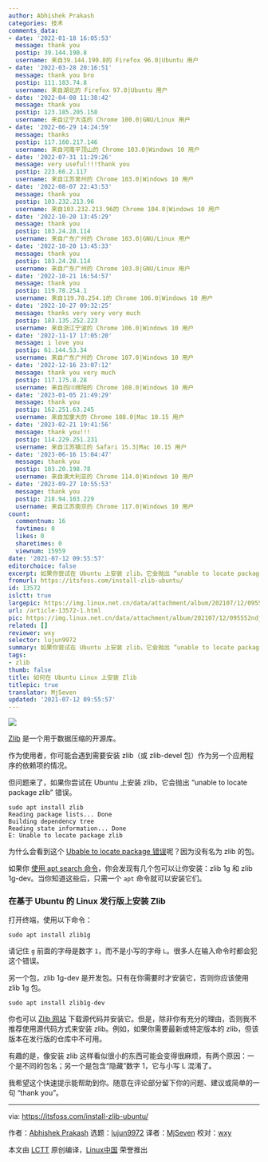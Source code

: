 ```yaml
---
author: Abhishek Prakash
categories: 技术
comments_data:
- date: '2022-01-18 16:05:53'
  message: thank you
  postip: 39.144.190.8
  username: 来自39.144.190.8的 Firefox 96.0|Ubuntu 用户
- date: '2022-03-28 20:16:51'
  message: thank you bro
  postip: 111.183.74.8
  username: 来自湖北的 Firefox 97.0|Ubuntu 用户
- date: '2022-04-08 11:38:42'
  message: thank you
  postip: 123.185.205.158
  username: 来自辽宁大连的 Chrome 100.0|GNU/Linux 用户
- date: '2022-06-29 14:24:59'
  message: thanks
  postip: 117.160.217.146
  username: 来自河南平顶山的 Chrome 103.0|Windows 10 用户
- date: '2022-07-31 11:29:26'
  message: very useful!!!thank you
  postip: 223.66.2.117
  username: 来自江苏常州的 Chrome 103.0|Windows 10 用户
- date: '2022-08-07 22:43:53'
  message: thank you
  postip: 103.232.213.96
  username: 来自103.232.213.96的 Chrome 104.0|Windows 10 用户
- date: '2022-10-20 13:45:29'
  message: thank you
  postip: 183.24.28.114
  username: 来自广东广州的 Chrome 103.0|GNU/Linux 用户
- date: '2022-10-20 13:45:33'
  message: thank you
  postip: 183.24.28.114
  username: 来自广东广州的 Chrome 103.0|GNU/Linux 用户
- date: '2022-10-21 16:54:57'
  message: thank you
  postip: 119.78.254.1
  username: 来自119.78.254.1的 Chrome 106.0|Windows 10 用户
- date: '2022-10-27 09:32:25'
  message: thanks very very very much
  postip: 183.135.252.223
  username: 来自浙江宁波的 Chrome 106.0|Windows 10 用户
- date: '2022-11-17 17:05:20'
  message: i love you
  postip: 61.144.53.34
  username: 来自广东广州的 Chrome 107.0|Windows 10 用户
- date: '2022-12-16 23:07:12'
  message: thank you very much
  postip: 117.175.8.28
  username: 来自四川绵阳的 Chrome 108.0|Windows 10 用户
- date: '2023-01-05 21:49:29'
  message: thank you
  postip: 162.251.63.245
  username: 来自加拿大的 Chrome 108.0|Mac 10.15 用户
- date: '2023-02-21 19:41:56'
  message: thank you!!!
  postip: 114.229.251.231
  username: 来自江苏镇江的 Safari 15.3|Mac 10.15 用户
- date: '2023-06-16 15:04:47'
  message: thank you
  postip: 103.20.198.78
  username: 来自澳大利亚的 Chrome 114.0|Windows 10 用户
- date: '2023-09-27 10:55:53'
  message: thank you
  postip: 218.94.103.229
  username: 来自江苏南京的 Chrome 117.0|Windows 10 用户
count:
  commentnum: 16
  favtimes: 0
  likes: 0
  sharetimes: 0
  viewnum: 15959
date: '2021-07-12 09:55:57'
editorchoice: false
excerpt: 如果你尝试在 Ubuntu 上安装 zlib，它会抛出 “unable to locate package zlib” 错误。
fromurl: https://itsfoss.com/install-zlib-ubuntu/
id: 13572
islctt: true
largepic: https://img.linux.net.cn/data/attachment/album/202107/12/095552ndjee050i099j0j6.jpg
url: /article-13572-1.html
pic: https://img.linux.net.cn/data/attachment/album/202107/12/095552ndjee050i099j0j6.jpg.thumb.jpg
related: []
reviewer: wxy
selector: lujun9972
summary: 如果你尝试在 Ubuntu 上安装 zlib，它会抛出 “unable to locate package zlib” 错误。
tags:
- zlib
thumb: false
title: 如何在 Ubuntu Linux 上安装 Zlib
titlepic: true
translator: MjSeven
updated: '2021-07-12 09:55:57'
---
```


![](https://img.linux.net.cn/data/attachment/album/202107/12/095552ndjee050i099j0j6.jpg)


[Zlib](https://zlib.net/) 是一个用于数据压缩的开源库。


作为使用者，你可能会遇到需要安装 zlib（或 zlib-devel 包）作为另一个应用程序的依赖项的情况。


但问题来了，如果你尝试在 Ubuntu 上安装 zlib，它会抛出 “unable to locate package zlib” 错误。



```
sudo apt install zlib
Reading package lists... Done
Building dependency tree
Reading state information... Done
E: Unable to locate package zlib

```

为什么会看到这个 [Ubable to locate package 错误](https://itsfoss.com/unable-to-locate-package-error-ubuntu/)呢？因为没有名为 zlib 的包。


如果你 [使用 apt search 命令](https://itsfoss.com/apt-search-command/)，你会发现有几个包可以让你安装：zlib 1g 和 zlib 1g-dev。当你知道这些后，只需一个 `apt` 命令就可以安装它们。


### 在基于 Ubuntu 的 Linux 发行版上安装 Zlib


打开终端，使用以下命令：



```
sudo apt install zlib1g

```

请记住 `g` 前面的字母是数字 `1`，而不是小写的字母 `L`。很多人在输入命令时都会犯这个错误。


另一个包，zlib 1g-dev 是开发包。只有在你需要时才安装它，否则你应该使用 zlib 1g 包。



```
sudo apt install zlib1g-dev

```

你也可以 [Zlib 网站](https://zlib.net/) 下载源代码并安装它。但是，除非你有充分的理由，否则我不推荐使用源代码方式来安装 zlib。例如，如果你需要最新或特定版本的 zlib，但该版本在发行版的仓库中不可用。


有趣的是，像安装 zlib 这样看似很小的东西可能会变得很麻烦，有两个原因：一个是不同的包名；另一个是包含“隐藏”数字 1，它与小写 L 混淆了。


我希望这个快速提示能帮助到你。随意在评论部分留下你的问题、建议或简单的一句 “thank you”。




---


via: <https://itsfoss.com/install-zlib-ubuntu/>


作者：[Abhishek Prakash](https://itsfoss.com/author/abhishek/) 选题：[lujun9972](https://github.com/lujun9972) 译者：[MjSeven](https://github.com/MjSeven) 校对：[wxy](https://github.com/wxy)


本文由 [LCTT](https://github.com/LCTT/TranslateProject) 原创编译，[Linux中国](https://linux.cn/) 荣誉推出